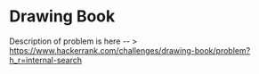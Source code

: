 # Drawing Book
Description of problem is here -- > https://www.hackerrank.com/challenges/drawing-book/problem?h_r=internal-search